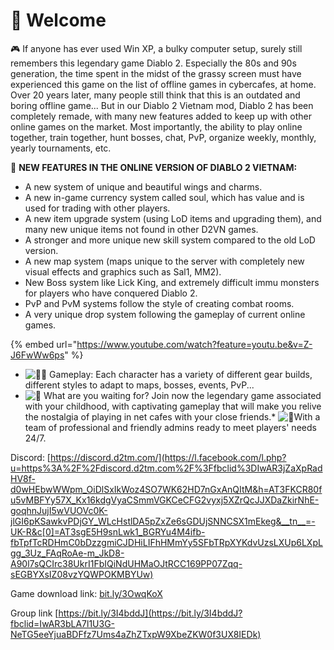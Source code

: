 # 👋 Welcome

🎮 If anyone has ever used Win XP, a bulky computer setup, surely still remembers this legendary game Diablo 2. Especially the 80s and 90s generation, the time spent in the midst of the grassy screen must have experienced this game on the list of offline games in cybercafes, at home. Over 20 years later, many people still think that this is an outdated and boring offline game... But in our Diablo 2 Vietnam mod, Diablo 2 has been completely remade, with many new features added to keep up with other online games on the market. Most importantly, the ability to play online together, train together, hunt bosses, chat, PvP, organize weekly, monthly, yearly tournaments, etc.

🤩 **NEW FEATURES IN THE ONLINE VERSION OF DIABLO 2 VIETNAM:**

* A new system of unique and beautiful wings and charms.
* A new in-game currency system called soul, which has value and is used for trading with other players.
* A new item upgrade system (using LoD items and upgrading them), and many new unique items not found in other D2VN games.
* A stronger and more unique new skill system compared to the old LoD version.
* A new map system (maps unique to the server with completely new visual effects and graphics such as Sal1, MM2).
* New Boss system like Lick King, and extremely difficult immu monsters for players who have conquered Diablo 2.
* PvP and PvM systems follow the style of creating combat rooms.
* A very unique drop system following the gameplay of current online games.

{% embed url="https://www.youtube.com/watch?feature=youtu.be&v=Z-J6FwWw6ps" %}

* ![🧛‍♂️](https://static.xx.fbcdn.net/images/emoji.php/v9/t98/1.5/16/1f9db_200d_2642.png) Gameplay: Each character has a variety of different gear builds, different styles to adapt to maps, bosses, events, PvP...
* ![🎩](https://static.xx.fbcdn.net/images/emoji.php/v9/t5c/1.5/16/1f3a9.png) What are you waiting for? Join now the legendary game associated with your childhood, with captivating gameplay that will make you relive the nostalgia of playing in net cafes with your close friends.* ![🧕](https://static.xx.fbcdn.net/images/emoji.php/v9/tbb/1.5/16/1f9d5.png)With a team of professional and friendly admins ready to meet players' needs 24/7.

Discord: [https://discord.d2tm.com/](https://l.facebook.com/l.php?u=https%3A%2F%2Fdiscord.d2tm.com%2F%3Ffbclid%3DIwAR3jZaXpRadHV8f-d0wHEbwWWpm_OiDlSxIkWoz4SO7WK62HD7nGxAnQItM&h=AT3FKCR80fu5vMBFYy57X_Kx16kdgVyaCSmmVGKCeCFG2vyxj5XZrQcJJXDaZkirNhE-goqhnJujI5wVUOVc0K-jlGI6pKSawkvPDjGY_WLcHstlDA5pZxZe6sGDUjSNNCSX1mEkeg&__tn__=-UK-R&c[0]=AT3sgE5H9snLwk1_BGRYu4M4ifb-fbTpfTcRDHmC0bDzzgmiCJDHiLIFhHMmYy5SFbTRpXYKdvUzsLXUp6LXpLgg_3Uz_FAqRoAe-m_JkD8-A90l7sQCIrc38UkrI1FbIQiNdUHMaOJtRCC169PP07Zqq-sEGBYXsIZ08vzYQWPOKMBYUw)

Game download link: [bit.ly/3OwqKoX](https://l.facebook.com/l.php?u=https%3A%2F%2Fbit.ly%2F3OwqKoX%3Ffbclid%3DIwAR2IVMeKouKS1Uwa3nAiSIQqkehVGVqtUYKzn0nPO88wmiWlCLhAMEE8ZHM&h=AT0McmJL7pulfH7cww2u5xIWMUJF_G-inL63hKXoB3jMOBEBRYJ7apEmqUZUtLcGfIRksBhzz7nchyxciDWG03YvgU0NrO4oHCLs2uko1nwvSahQZeBLDSVj50Y1uPoqpXBj&__tn__=-UK-R&c[0]=AT28UBeU6rCO1G7Wyii_bgsa9hR_ISDUnXM5czQPut14xf2eDjKBbqY4_n03BrO7tOo3VzTijFLpS4ibiaMr9KBskwCzLH9bmplph0jEQt2eXzpTkM8F8DSj7oro92bZn3UFg6s4csXzTha3b12lRU7Q-JPpZA)

Group link [https://bit.ly/3I4bddJ](https://bit.ly/3I4bddJ?fbclid=IwAR3bLA7l1U3G-NeTG5eeYjuaBDFfz7Ums4aZhZTxpW9XbeZKW0f3UX8IEDk)